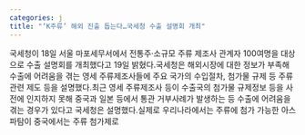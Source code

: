 ```yaml
---
categories: j
title: "‘K주류’ 해외 진출 돕는다…국세청 수출 설명회 개최"
---
```

국세청이 18일 서울 마포세무서에서 전통주·소규모 주류 제조사 관계자 100여명을 대상으로 수출 설명회를 개최했다고 19일 밝혔다.국세청은 해외시장에 대한 정보가 부족해 수출에 어려움을 겪는 영세 주류제조사들에 주요 국가의 수입절차, 첨가물 규제 등 주류 관련 제도 등을 설명했다.최근 영세 주류제조사 등이 수출국의 첨가물 규제정보 등을 사전에 인지하지 못해 중국과 일본 등에서 통관 거부사례가 발생하는 등 수출에 어려움을 겪는 경우가 있다고 국세청은 설명했다.실제로 우리나라에서는 주류에 첨가 가능한 아스파탐이 중국에서는 주류 첨가제로